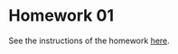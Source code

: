 # Homework 01
See the instructions of the homework [here](https://docs.google.com/document/d/1MneYAV_oz0r4zT0ImpKHqetD_SAzWaffQcZ60i_j08Q/preview).
